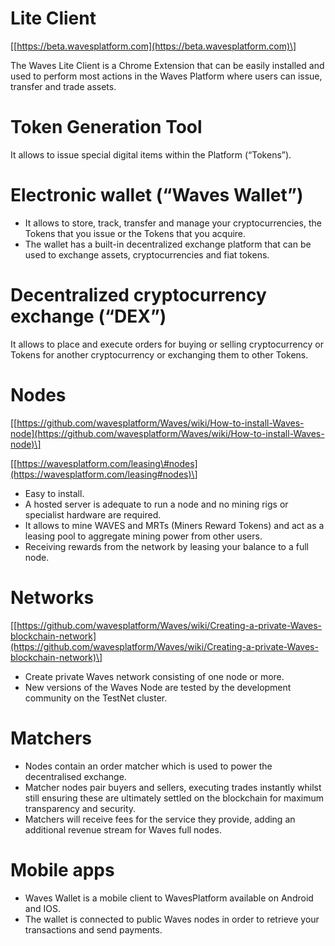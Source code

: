 # Lite Client

\[[https://beta.wavesplatform.com](https://beta.wavesplatform.com)\]

The Waves Lite Client is a Chrome Extension that can be easily installed and used to perform most actions in the Waves Platform where users can issue, transfer and trade assets.

# Token Generation Tool

It allows to issue special digital items within the Platform \(“Tokens”\).

# Electronic wallet \(“Waves Wallet”\)

* It allows to store, track, transfer and manage your cryptocurrencies, the Tokens that you issue or the Tokens that you acquire.
* The wallet has a built-in decentralized exchange platform that can be used to exchange assets, cryptocurrencies and fiat tokens.

# Decentralized cryptocurrency exchange \(“DEX”\)

It allows to place and execute orders for buying or selling cryptocurrency or Tokens for another cryptocurrency or exchanging them to other Tokens.

# Nodes

\[[https://github.com/wavesplatform/Waves/wiki/How-to-install-Waves-node](https://github.com/wavesplatform/Waves/wiki/How-to-install-Waves-node)\]

\[[https://wavesplatform.com/leasing\#nodes](https://wavesplatform.com/leasing#nodes)\]

* Easy to install.
* A hosted server is adequate to run a node and no mining rigs or specialist hardware are required.
* It allows to mine WAVES and MRTs \(Miners Reward Tokens\) and act as a leasing pool to aggregate mining power from other users.
* Receiving rewards from the network by leasing your balance to a full node. 

# Networks

\[[https://github.com/wavesplatform/Waves/wiki/Creating-a-private-Waves-blockchain-network](https://github.com/wavesplatform/Waves/wiki/Creating-a-private-Waves-blockchain-network)\]

* Create private Waves network consisting of one node or more.
* New versions of the Waves Node are tested by the development community on the TestNet cluster.

# Matchers

* Nodes contain an order matcher which is used to power the decentralised exchange.
* Matcher nodes pair buyers and sellers, executing trades instantly whilst still ensuring these are ultimately settled on the blockchain for maximum transparency and security.
* Matchers will receive fees for the service they provide, adding an additional revenue stream for Waves full nodes.

# Mobile apps

* Waves Wallet is a mobile client to WavesPlatform available on Android and IOS.
* The wallet is connected to public Waves nodes in order to retrieve your transactions and send payments.



